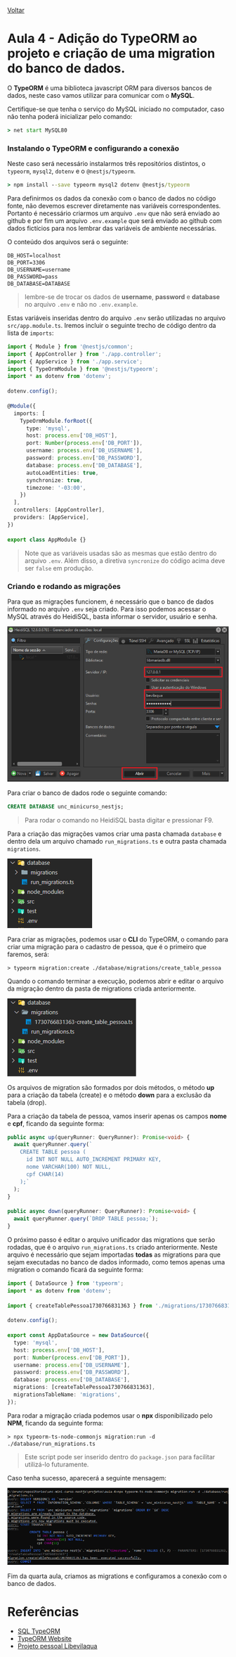 [Voltar](../README.md)

# Aula 4 - Adição do TypeORM ao projeto e criação de uma migration do banco de dados.

O **TypeORM** é uma biblioteca javascript ORM para diversos bancos de dados, neste caso vamos utilizar para comunicar com o **MySQL**.

Certifique-se que tenha o serviço do MySQL iniciado no computador, caso não tenha poderá inicializar pelo comando:

```cmd
> net start MySQL80
```

### Instalando o TypeORM e configurando a conexão

Neste caso será necessário instalarmos três repositórios distintos, o `typeorm`, `mysql2`, `dotenv` e o `@nestjs/typeorm`.

```cmd
> npm install --save typeorm mysql2 dotenv @nestjs/typeorm
```

Para definirmos os dados da conexão com o banco de dados no código fonte, não devemos escrever diretamente nas variáveis correspondentes. Portanto é necessário criarmos um arquivo `.env` que não será enviado ao github e por fim um arquivo `.env.example` que será enviado ao github com dados fictícios para nos lembrar das variáveis de ambiente necessárias.

O conteúdo dos arquivos será o seguinte:

```
DB_HOST=localhost
DB_PORT=3306
DB_USERNAME=username
DB_PASSWORD=pass
DB_DATABASE=DATABASE
```
> lembre-se de trocar os dados de **username**, **password** e **database** no arquivo `.env` e não no `.env.example`.

Estas variáveis inseridas dentro do arquivo `.env` serão utilizadas no arquivo `src/app.module.ts`. Iremos incluir o seguinte trecho de código dentro da lista de `imports`:

```typescript
import { Module } from '@nestjs/common';
import { AppController } from './app.controller';
import { AppService } from './app.service';
import { TypeOrmModule } from '@nestjs/typeorm';
import * as dotenv from 'dotenv';

dotenv.config();

@Module({
  imports: [
    TypeOrmModule.forRoot({
      type: 'mysql',
      host: process.env['DB_HOST'],
      port: Number(process.env['DB_PORT']),
      username: process.env['DB_USERNAME'],
      password: process.env['DB_PASSWORD'],
      database: process.env['DB_DATABASE'],
      autoLoadEntities: true,
      synchronize: true,
      timezone: '-03:00',
    })
  ],
  controllers: [AppController],
  providers: [AppService],
})

export class AppModule {}
```

> Note que as variáveis usadas são as mesmas que estão dentro do arquivo `.env`. Além disso, a diretiva `syncronize` do código acima deve ser `false` em produção.

### Criando e rodando as migrações

Para que as migrações funcionem, é necessário que o banco de dados informado no arquivo `.env` seja criado. Para isso podemos acessar o MySQL através do HeidiSQL, basta informar o servidor, usuário e senha.

![Imagem do login do heidi](../images/aula-4/1_heidisql_login.png)

Para criar o banco de dados rode o seguinte comando:

```SQL
CREATE DATABASE unc_minicurso_nestjs;
```
> Para rodar o comando no HeidiSQL basta digitar e pressionar F9.

Para a criação das migrações vamos criar uma pasta chamada `database` e dentro dela um arquivo chamado `run_migrations.ts` e outra pasta chamada `migrations`.

![Pastas criadas](../images/aula-4/2_pastas_criadas.png)

Para criar as migrações, podemos usar o **CLI** do TypeORM, o comando para criar uma migração para o cadastro de pessoa, que é o primeiro que faremos, será:

```CMD
> typeorm migration:create ./database/migrations/create_table_pessoa
```

Quando o comando terminar a execução, podemos abrir e editar o arquivo da migração dentro da pasta de migrations criada anteriormente.

![Arquivo criado](../images/aula-4/3_arquivo_criado.PNG)

Os arquivos de migration são formados por dois métodos, o método **up** para a criação da tabela (create) e o método **down** para a exclusão da tabela (drop).

Para a criação da tabela de pessoa, vamos inserir apenas os campos **nome** e **cpf**, ficando da seguinte forma:

```typescript
public async up(queryRunner: QueryRunner): Promise<void> {
  await queryRunner.query(`
    CREATE TABLE pessoa (
      id INT NOT NULL AUTO_INCREMENT PRIMARY KEY,
      nome VARCHAR(100) NOT NULL,
      cpf CHAR(14)
    );`
  );
}

public async down(queryRunner: QueryRunner): Promise<void> {
  await queryRunner.query(`DROP TABLE pessoa;`);
}
```

O próximo passo é editar o arquivo unificador das migrations que serão rodadas, que é o arquivo `run_migrations.ts` criado anteriormente. Neste arquivo é necessário que sejam importadas **todas** as migrations para que sejam executadas no banco de dados informado, como temos apenas uma migration o comando ficará da seguinte forma:

```typescript
import { DataSource } from 'typeorm';
import * as dotenv from 'dotenv';

import { createTablePessoa1730766831363 } from './migrations/1730766831363-create_table_pessoa';

dotenv.config();

export const AppDataSource = new DataSource({
  type: 'mysql',
  host: process.env['DB_HOST'],
  port: Number(process.env['DB_PORT']),
  username: process.env['DB_USERNAME'],
  password: process.env['DB_PASSWORD'],
  database: process.env['DB_DATABASE'],
  migrations: [createTablePessoa1730766831363],
  migrationsTableName: 'migrations',
});
```

Para rodar a migração criada podemos usar o **npx** disponibilizado pelo **NPM**, ficando da seguinte forma:

```CMD
> npx typeorm-ts-node-commonjs migration:run -d ./database/run_migrations.ts
```
> Este script pode ser inserido dentro do `package.json` para facilitar utilizá-lo futuramente.

Caso tenha sucesso, aparecerá a seguinte mensagem:

![Retorno da migration](../images/aula-4/4_retorno_migration.PNG)

Fim da quarta aula, criamos as migrations e configuramos a conexão com o banco de dados.

# Referências

- [SQL TypeORM](https://docs.nestjs.com/recipes/sql-typeorm)
- [TypeORM Website](https://typeorm.io/)
- [Projeto pessoal Libevilaqua](https://github.com/BevilaquaBruno/libevilaqua-backend-nest)
